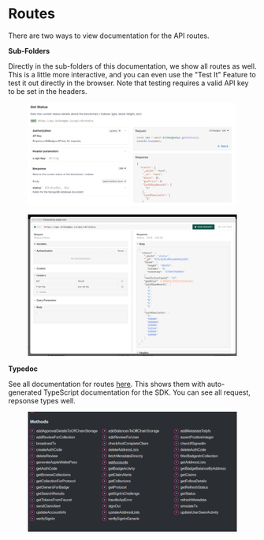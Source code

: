 # Routes

There are two ways to view documentation for the API routes.&#x20;

**Sub-Folders**

Directly in the sub-folders of this documentation, we show all routes as well. This is a little more interactive, and you can even use the "Test It" Feature to test it out directly in the browser. Note that testing requires a valid API key to be set in the headers.

<figure><img src="../../../.gitbook/assets/image (1) (1) (1) (1) (1) (1) (1) (1) (1) (1).png" alt=""><figcaption></figcaption></figure>

<figure><img src="../../../.gitbook/assets/image (2) (1) (1) (1) (1) (1) (1).png" alt=""><figcaption></figcaption></figure>

**Typedoc**

See all documentation for routes [here](https://bitbadges.github.io/bitbadgesjs/packages/bitbadgesjs-sdk/docs/classes/BitBadgesAPI.html). This shows them with auto-generated TypeScript documentation for the SDK. You can see all request, repsonse types well.

<figure><img src="../../../.gitbook/assets/image (1) (1) (1) (1) (1) (1) (1) (1) (1).png" alt=""><figcaption></figcaption></figure>

